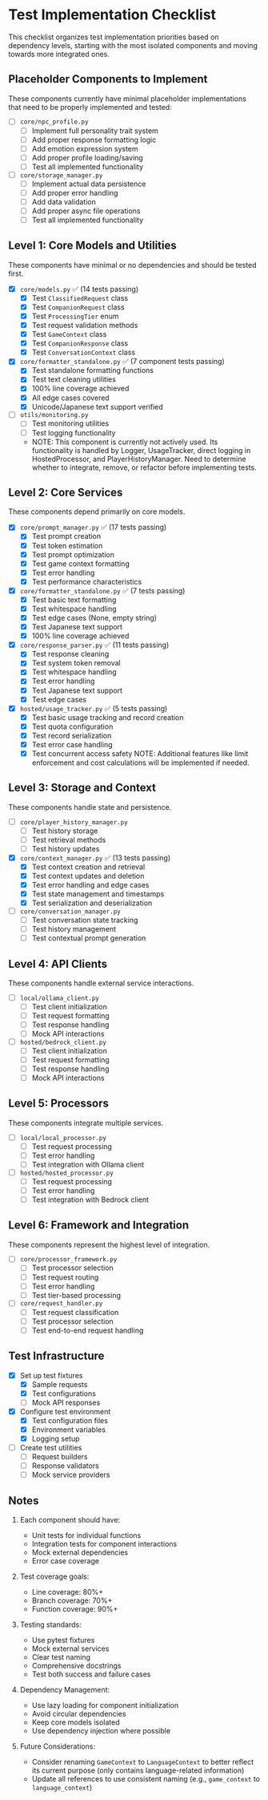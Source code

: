 # Test Implementation Checklist

This checklist organizes test implementation priorities based on dependency levels, starting with the most isolated components and moving towards more integrated ones.

## Placeholder Components to Implement
These components currently have minimal placeholder implementations that need to be properly implemented and tested:

- [ ] `core/npc_profile.py`
  - [ ] Implement full personality trait system
  - [ ] Add proper response formatting logic
  - [ ] Add emotion expression system
  - [ ] Add proper profile loading/saving
  - [ ] Test all implemented functionality

- [ ] `core/storage_manager.py`
  - [ ] Implement actual data persistence
  - [ ] Add proper error handling
  - [ ] Add data validation
  - [ ] Add proper async file operations
  - [ ] Test all implemented functionality

## Level 1: Core Models and Utilities
These components have minimal or no dependencies and should be tested first.

- [x] `core/models.py` ✅ (14 tests passing)
  - [x] Test `ClassifiedRequest` class
  - [x] Test `CompanionRequest` class
  - [x] Test `ProcessingTier` enum
  - [x] Test request validation methods
  - [x] Test `GameContext` class
  - [x] Test `CompanionResponse` class
  - [x] Test `ConversationContext` class

- [x] `core/formatter_standalone.py` ✅ (7 component tests passing)
  - [x] Test standalone formatting functions
  - [x] Test text cleaning utilities
  - [x] 100% line coverage achieved
  - [x] All edge cases covered
  - [x] Unicode/Japanese text support verified

- [ ] `utils/monitoring.py`
  - [ ] Test monitoring utilities
  - [ ] Test logging functionality
  - NOTE: This component is currently not actively used. Its functionality is handled by Logger, UsageTracker, direct logging in HostedProcessor, and PlayerHistoryManager. Need to determine whether to integrate, remove, or refactor before implementing tests.

## Level 2: Core Services
These components depend primarily on core models.

- [x] `core/prompt_manager.py` ✅ (17 tests passing)
  - [x] Test prompt creation
  - [x] Test token estimation
  - [x] Test prompt optimization
  - [x] Test game context formatting
  - [x] Test error handling
  - [x] Test performance characteristics

- [x] `core/formatter_standalone.py` ✅ (7 tests passing)
  - [x] Test basic text formatting
  - [x] Test whitespace handling
  - [x] Test edge cases (None, empty string)
  - [x] Test Japanese text support
  - [x] 100% line coverage achieved

- [x] `core/response_parser.py` ✅ (11 tests passing)
  - [x] Test response cleaning
  - [x] Test system token removal
  - [x] Test whitespace handling
  - [x] Test error handling
  - [x] Test Japanese text support
  - [x] Test edge cases

- [x] `hosted/usage_tracker.py` ✅ (5 tests passing)
  - [x] Test basic usage tracking and record creation
  - [x] Test quota configuration
  - [x] Test record serialization
  - [x] Test error case handling
  - [x] Test concurrent access safety
  NOTE: Additional features like limit enforcement and cost calculations will be implemented if needed.

## Level 3: Storage and Context
These components handle state and persistence.

- [ ] `core/player_history_manager.py`
  - [ ] Test history storage
  - [ ] Test retrieval methods
  - [ ] Test history updates

- [x] `core/context_manager.py` ✅ (13 tests passing)
  - [x] Test context creation and retrieval
  - [x] Test context updates and deletion
  - [x] Test error handling and edge cases
  - [x] Test state management and timestamps
  - [x] Test serialization and deserialization

- [ ] `core/conversation_manager.py`
  - [ ] Test conversation state tracking
  - [ ] Test history management
  - [ ] Test contextual prompt generation

## Level 4: API Clients
These components handle external service interactions.

- [ ] `local/ollama_client.py`
  - [ ] Test client initialization
  - [ ] Test request formatting
  - [ ] Test response handling
  - [ ] Mock API interactions

- [ ] `hosted/bedrock_client.py`
  - [ ] Test client initialization
  - [ ] Test request formatting
  - [ ] Test response handling
  - [ ] Mock API interactions

## Level 5: Processors
These components integrate multiple services.

- [ ] `local/local_processor.py`
  - [ ] Test request processing
  - [ ] Test error handling
  - [ ] Test integration with Ollama client

- [ ] `hosted/hosted_processor.py`
  - [ ] Test request processing
  - [ ] Test error handling
  - [ ] Test integration with Bedrock client

## Level 6: Framework and Integration
These components represent the highest level of integration.

- [ ] `core/processor_framework.py`
  - [ ] Test processor selection
  - [ ] Test request routing
  - [ ] Test error handling
  - [ ] Test tier-based processing

- [ ] `core/request_handler.py`
  - [ ] Test request classification
  - [ ] Test processor selection
  - [ ] Test end-to-end request handling

## Test Infrastructure

- [x] Set up test fixtures
  - [x] Sample requests
  - [x] Test configurations
  - [ ] Mock API responses

- [x] Configure test environment
  - [x] Test configuration files
  - [x] Environment variables
  - [x] Logging setup

- [ ] Create test utilities
  - [ ] Request builders
  - [ ] Response validators
  - [ ] Mock service providers

## Notes

1. Each component should have:
   - Unit tests for individual functions
   - Integration tests for component interactions
   - Mock external dependencies
   - Error case coverage

2. Test coverage goals:
   - Line coverage: 80%+
   - Branch coverage: 70%+
   - Function coverage: 90%+

3. Testing standards:
   - Use pytest fixtures
   - Mock external services
   - Clear test naming
   - Comprehensive docstrings
   - Test both success and failure cases

4. Dependency Management:
   - Use lazy loading for component initialization
   - Avoid circular dependencies
   - Keep core models isolated
   - Use dependency injection where possible

5. Future Considerations:
   - Consider renaming `GameContext` to `LanguageContext` to better reflect its current purpose (only contains language-related information)
   - Update all references to use consistent naming (e.g., `game_context` to `language_context`) 